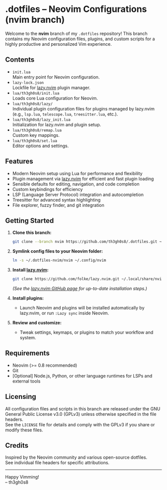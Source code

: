 # .dotfiles – Neovim Configurations (nvim branch)

Welcome to the **nvim** branch of my `.dotfiles` repository! This branch contains my Neovim configuration files, plugins, and custom scripts for a highly productive and personalized Vim experience.

## Contents

- `init.lua`  
  Main entry point for Neovim configuration.
- `lazy-lock.json`  
  Lockfile for [lazy.nvim](https://github.com/folke/lazy.nvim) plugin manager.
- `lua/th3gh0s8/init.lua`  
  Loads core Lua configuration for Neovim.
- `lua/th3gh0s8/lazy/`  
  Individual plugin configuration files for plugins managed by lazy.nvim (e.g., `lsp.lua`, `telescope.lua`, `treesitter.lua`, etc.).
- `lua/th3gh0s8/lazy_init.lua`  
  Initialization for lazy.nvim and plugin setup.
- `lua/th3gh0s8/remap.lua`  
  Custom key mappings.
- `lua/th3gh0s8/set.lua`  
  Editor options and settings.


## Features

- Modern Neovim setup using Lua for performance and flexibility
- Plugin management via [lazy.nvim](https://github.com/folke/lazy.nvim) for efficient and fast plugin loading
- Sensible defaults for editing, navigation, and code completion
- Custom keybindings for efficiency
- LSP (Language Server Protocol) integration and autocompletion
- Treesitter for advanced syntax highlighting
- File explorer, fuzzy finder, and git integration

## Getting Started

1. **Clone this branch:**
   ```sh
   git clone --branch nvim https://github.com/th3gh0s8/.dotfiles.git ~/.dotfiles-nvim
   ```

2. **Symlink config files to your Neovim folder:**
   ```sh
   ln -s ~/.dotfiles-nvim/nvim ~/.config/nvim
   ```

3. **Install [lazy.nvim](https://github.com/folke/lazy.nvim):**
   ```sh
   git clone https://github.com/folke/lazy.nvim.git ~/.local/share/nvim/lazy/lazy.nvim
   ```
   _(See the [lazy.nvim GitHub page](https://github.com/folke/lazy.nvim) for up-to-date installation steps.)_

4. **Install plugins:**
   - Launch Neovim and plugins will be installed automatically by lazy.nvim, or run `:Lazy sync` inside Neovim.

5. **Review and customize:**
   - Tweak settings, keymaps, or plugins to match your workflow and system.

## Requirements

- Neovim (>= 0.8 recommended)
- Git
- [Optional] Node.js, Python, or other language runtimes for LSPs and external tools

## Licensing

All configuration files and scripts in this branch are released under the GNU General Public License v3.0 (GPLv3) unless otherwise specified in the file headers.  
See the `LICENSE` file for details and comply with the GPLv3 if you share or modify these files.

## Credits

Inspired by the Neovim community and various open-source dotfiles.  
See individual file headers for specific attributions.

---

Happy Vimming!  
– th3gh0s8
